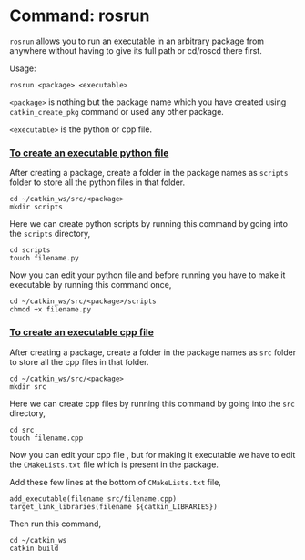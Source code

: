 # Command: rosrun

`rosrun` allows you to run an executable in an arbitrary package from anywhere without having to give its full path or cd/roscd there first.

Usage:

```text
rosrun <package> <executable>
```

`<package>` is nothing but the package name which you have created using `catkin_create_pkg` command or used any other package.

`<executable>` is the python or cpp file.

### [To create an executable python file](https://portal.e-yantra.org/storage/FjbIfxILQH_vd/res/learn/ros-basics/learn-ros-nodes-cmd-rosrun.html#to-create-an-executable-python-file)

After creating a package, create a folder in the package names as `scripts` folder to store all the python files in that folder.

```text
cd ~/catkin_ws/src/<package>
mkdir scripts
```

Here we can create python scripts by running this command by going into the `scripts` directory,

```text
cd scripts
touch filename.py
```

Now you can edit your python file and before running you have to make it executable by running this command once,

```text
cd ~/catkin_ws/src/<package>/scripts
chmod +x filename.py
```

### [To create an executable cpp file](https://portal.e-yantra.org/storage/FjbIfxILQH_vd/res/learn/ros-basics/learn-ros-nodes-cmd-rosrun.html#to-create-an-executable-cpp-file)

After creating a package, create a folder in the package names as `src` folder to store all the cpp files in that folder.

```text
cd ~/catkin_ws/src/<package>
mkdir src
```

Here we can create cpp files by running this command by going into the `src` directory,

```text
cd src
touch filename.cpp
```

Now you can edit your cpp file , but for making it executable we have to edit the `CMakeLists.txt` file which is present in the package.

Add these few lines at the bottom of `CMakeLists.txt` file,

```text
add_executable(filename src/filename.cpp)
target_link_libraries(filename ${catkin_LIBRARIES})
```

Then run this command,

```text
cd ~/catkin_ws
catkin build
```

